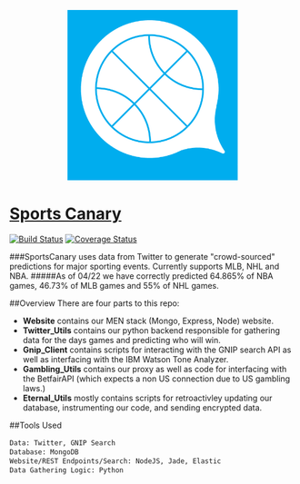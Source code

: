 <p align="center">
  <img height="300" width="300" src="sports-canary.png" />
</p>

# [Sports Canary](http://sportscanary.com/)

[![Build Status](https://travis-ci.org/CUBigDataClass/SportsCanary.svg?branch=master)](https://travis-ci.org/CUBigDataClass/SportsCanary)  [![Coverage Status](https://coveralls.io/repos/github/CUBigDataClass/SportsCanary/badge.svg?branch=master)](https://coveralls.io/github/CUBigDataClass/SportsCanary?branch=master)


###SportsCanary uses data from Twitter to generate "crowd-sourced" predictions for major sporting events.  Currently supports MLB, NHL and NBA.
#####As of 04/22 we have correctly predicted 64.865% of NBA games, 46.73% of MLB games and 55% of NHL games.

##Overview
There are four parts to this repo: 

* **Website** contains our MEN stack (Mongo, Express, Node) website.    
* **Twitter_Utils** contains our python backend responsible for gathering data for the days games and predicting who will win.
* **Gnip_Client** contains scripts for interacting with the GNIP search API as well as interfacing with the IBM Watson Tone Analyzer.
* **Gambling_Utils** contains our proxy as well as code for interfacing with the BetfairAPI (which expects a non US connection due to US gambling laws.)
* **Eternal_Utils** mostly contains scripts for retroactivley updating our database, instrumenting our code, and sending encrypted data.

##Tools Used
```
Data: Twitter, GNIP Search
Database: MongoDB
Website/REST Endpoints/Search: NodeJS, Jade, Elastic
Data Gathering Logic: Python
```